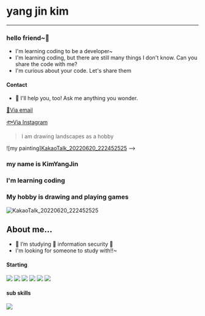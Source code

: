 # yang jin kim
---
### **hello friend~👋**</h1>

* I'm learning coding to be a developer~
* I'm learning coding, but there are still many things I don't know. Can you share the code with me?
* I'm curious about your code. Let's share them
#### Contact
- 💬 I'll help you, too! Ask me anything you wonder.


[📨Via email](https://github.com/YANGJIN12/YANGJIN12.git)

[🐟Via Instagram](https://www.instagram.com/yangjin9730/)




>I am drawing landscapes as a hobby

![my painting][KakaoTalk_20220620_222452525](https://user-images.githubusercontent.com/107318969/175049136-16fd1485-c2ca-4770-ae48-b0a2f651a916.jpg)
-->
###  my name is KimYangJin
###  I'm learning coding
###  My hobby is drawing and playing games
![KakaoTalk_20220620_222452525](https://user-images.githubusercontent.com/107318969/175049136-16fd1485-c2ca-4770-ae48-b0a2f651a916.jpg)
 
## About me...

- 🔭 I’m studying 🔐 information security 🔐
- I'm looking for someone to study with!!~

#### Starting
<img src="https://img.shields.io/badge/C-A8B9CC?style=flat&logo=C&logoColor=white"/>
<img src="https://img.shields.io/badge/Java-007396?style=flat-square&logo=java&logoColor=white"/></a>
<img src="https://img.shields.io/badge/Python-3766AB?style=flat-square&logo=Python&logoColor=white"/></a>
<img src="https://img.shields.io/badge/C++-A8B9CC?style=flat-square&logo=C++&logoColor=white"/>
<img src="https://img.shields.io/badge/R-007396?style=flat-square&logo=R&logoColor=white"/>
<img src="https://img.shields.io/badge/HTML-A8B9CC?style=flat-square&logo=HTML&logoColor=white"/>

#### sub skills
<img src="https://img.shields.io/badge/Adobe-FF0000?style=flat-square&logo=Adobe&logoColor=white"/></a>
